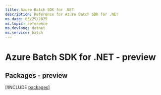 ```yaml
---
title: Azure Batch SDK for .NET
description: Reference for Azure Batch SDK for .NET
ms.date: 03/25/2025
ms.topic: reference
ms.devlang: dotnet
ms.service: batch
---
```

# Azure Batch SDK for .NET - preview
## Packages - preview
[!INCLUDE [packages](batch-index.md)]